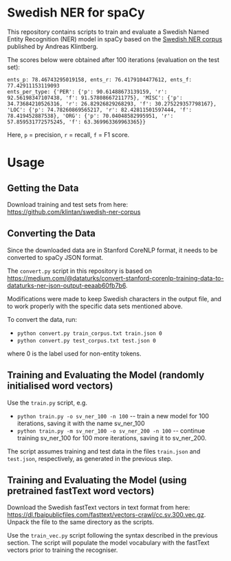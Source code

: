 # Swedish NER for spaCy

This repository contains scripts to train and evaluate a Swedish Named Entity Recognition (NER) model in spaCy based on the [Swedish NER corpus](https://github.com/klintan/swedish-ner-corpus) published by Andreas Klintberg.

The scores below were obtained after 100 iterations (evaluation on the test set):

    ents_p: 78.46743295019158, ents_r: 76.4179104477612, ents_f: 77.42911153119093
    ents_per_type: {'PER': {'p': 90.61488673139159, 'r': 92.56198347107438, 'f': 91.57808667211775}, 'MISC': {'p': 34.73684210526316, 'r': 26.82926829268293, 'f': 30.275229357798167}, 'LOC': {'p': 74.78260869565217, 'r': 82.42811501597444, 'f': 78.419452887538}, 'ORG': {'p': 70.04048582995951, 'r': 57.859531772575245, 'f': 63.369963369963365}}
Here, `p` = precision, `r` = recall, `f` = F1 score.

# Usage
## Getting the Data
Download training and test sets from here: https://github.com/klintan/swedish-ner-corpus

## Converting the Data
Since the downloaded data are in Stanford CoreNLP format, it needs to be converted to spaCy JSON format.

The `convert.py` script in this repository is based on https://medium.com/@dataturks/convert-stanford-corenlp-training-data-to-dataturks-ner-json-output-eeaab60fb7b6.

Modifications were made to keep Swedish characters in the output file, and to work properly with the specific data sets mentioned above.

To convert the data, run:
* `python convert.py train_corpus.txt train.json 0`
* `python convert.py test_corpus.txt test.json 0`

where 0 is the label used for non-entity tokens.

## Training and Evaluating the Model (randomly initialised word vectors)
Use the `train.py` script, e.g.

* `python train.py -o sv_ner_100 -n 100` -- train a new model for 100 iterations, saving it with the name sv_ner_100
* `python train.py -m sv_ner_100 -o sv_ner_200 -n 100` -- continue training sv_ner_100 for 100 more iterations, saving it to sv_ner_200.

The script assumes training and test data in the files `train.json` and `test.json`, respectively, as generated in the previous step.

## Training and Evaluating the Model (using pretrained fastText word vectors)
Download the Swedish fastText vectors in text format from here: https://dl.fbaipublicfiles.com/fasttext/vectors-crawl/cc.sv.300.vec.gz. Unpack the file to the same directory as the scripts.

Use the `train_vec.py` script following the syntax described in the previous section. The script will populate the model vocabulary with the fastText vectors prior to training the recogniser.
